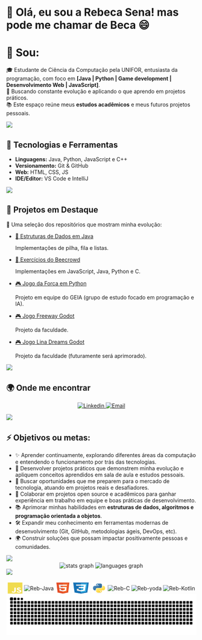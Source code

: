 # 👋 Olá, eu sou a Rebeca Sena! mas pode me chamar de Beca 😄

# 🔭 Sou:
🎓 Estudante de Ciência da Computação pela UNIFOR, entusiasta da programação, com foco em **[Java | Python | Game development | Desenvolvimento Web | JavaScript]**.  
💼 Buscando constante evolução e aplicando o que aprendo em projetos práticos.  
📚 Este espaço reúne meus **estudos acadêmicos** e meus futuros projetos pessoais.

<img src="https://user-images.githubusercontent.com/73097560/115834477-dbab4500-a447-11eb-908a-139a6edaec5c.gif">

## 🔧 Tecnologias e Ferramentas
- **Linguagens:** Java, Python, JavaScript e C++  
- **Versionamento:** Git & GitHub  
- **Web:** HTML, CSS, JS  
- **IDE/Editor:** VS Code e IntelliJ  

<img src="https://user-images.githubusercontent.com/73097560/115834477-dbab4500-a447-11eb-908a-139a6edaec5c.gif">

## 📂 Projetos em Destaque
🌟 Uma seleção dos repositórios que mostram minha evolução:

- [📘 Estruturas de Dados em Java](https://github.com/rebecasena98o/estruturas-de-dados-java)
    
  Implementações de pilha, fila e listas.

- [📘 Exercícios do Beecrowd](https://github.com/rebecasena98o/exercicios-beecrowd)
  
  Implementações em JavaScript, Java, Python e C. 

- [🎮 Jogo da Forca em Python](https://github.com/rebecasena98o/jogo-da-forca-python)
    
  Projeto em equipe do GEIA (grupo de estudo focado em programação e IA).

- [🎮 Jogo Freeway Godot](https://github.com/rebecasena98o/jogo-freeway)
  
  Projeto da faculdade.
  
- [🎮 Jogo Lina Dreams Godot](https://github.com/rebecasena98o/jogo-lina-dreams-godot)
  
  Projeto da faculdade (futuramente será aprimorado).
  
<img src="https://user-images.githubusercontent.com/73097560/115834477-dbab4500-a447-11eb-908a-139a6edaec5c.gif">

## 🌍 Onde me encontrar

<p align="center">
  <a href="https://www.linkedin.com/in/rebeca-sena-3a5b9a371" target="_blank">
    <img 
      alt="Linkedin" 
      title="Acesse meu Linkedin" 
      src="https://custom-icon-badges.demolab.com/badge/-LinkedIn-blue?logo=linkedin&logoColor=white&style=for-the-badge"
    />
  </a>
  <a href="mailto:*r3b3casena@gmail.com">
    <img
      alt="Email"
      title="Me envie um email"
      src="https://custom-icon-badges.demolab.com/badge/-Email-red?logo=gmail&logoColor=white&style=for-the-badge"
    />
  </a>
</p>

<img src="https://user-images.githubusercontent.com/73097560/115834477-dbab4500-a447-11eb-908a-139a6edaec5c.gif">

## ⚡ Objetivos ou metas:

- ✨ Aprender continuamente, explorando diferentes áreas da computação e entendendo o funcionamento por trás das tecnologias.  
- 🌱 Desenvolver projetos práticos que demonstrem minha evolução e apliquem conceitos aprendidos em sala de aula e estudos pessoais.  
- 🔭 Buscar oportunidades que me preparem para o mercado de tecnologia, atuando em projetos reais e desafiadores.  
- 🤝 Colaborar em projetos open source e acadêmicos para ganhar experiência em trabalho em equipe e boas práticas de desenvolvimento.  
- 📚 Aprimorar minhas habilidades em **estruturas de dados, algoritmos e programação orientada a objetos**.  
- 🛠️ Expandir meu conhecimento em ferramentas modernas de desenvolvimento (Git, GitHub, metodologias ágeis, DevOps, etc).  
- 🌍 Construir soluções que possam impactar positivamente pessoas e comunidades.  

<img src="https://user-images.githubusercontent.com/73097560/115834477-dbab4500-a447-11eb-908a-139a6edaec5c.gif">
<div align="center">
<div align="center">
  <img src="https://github-readme-stats.vercel.app/api?username=rebecasena98o&show_icons=true&theme=dracula&include_all_commits=true&count_private=true" height="150" alt="stats graph" />
  <img src="https://github-readme-stats.vercel.app/api/top-langs/?username=rebecasena98o&layout=compact&theme=dracula&langs_count=5" height="150" alt="languages graph" />
</div>

</div>

<img src="https://user-images.githubusercontent.com/73097560/115834477-dbab4500-a447-11eb-908a-139a6edaec5c.gif">


<div align="center"><br>
<img align="center" alt="Reb-Js" height="30" width="40" src="https://raw.githubusercontent.com/devicons/devicon/master/icons/javascript/javascript-plain.svg">
<img align="center" alt="Reb-Java" height="30" width="40" src="https://cdn.jsdelivr.net/gh/devicons/devicon@latest/icons/java/java-plain.svg">
<img align="center" alt="Reb-HTML" height="30" width="40" src="https://raw.githubusercontent.com/devicons/devicon/master/icons/html5/html5-original.svg">
<img align="center" alt="Reb-CSS" height="30" width="48" src="https://raw.githubusercontent.com/devicons/devicon/master/icons/css3/css3-original.svg">
<img align="center" alt="Reb-Python" height="30" width="40" src="https://raw.githubusercontent.com/devicons/devicon/master/icons/python/python-original.svg">
<img align="center" alt="Reb-C" height="30" width="40" src="https://cdn.jsdelivr.net/gh/devicons/devicon@latest/icons/cplusplus/cplusplus-original.svg" >
<img align="center" alt="Reb-yoda" src="https://cdn.discordapp.com/attachments/795358919417397249/825430589581688872/hi.gif">
<img align="center" alt="Reb-Kotlin" src="https://cdn.jsdelivr.net/gh/devicons/devicon/icons/kotlin/kotlin-original.svg"   
<img align="center" alt="Reb-Csharp" height="30" width="40" src="https://cdn.jsdelivr.net/gh/devicons/devicon@latest/icons/godot/godot-original.svg" />
</div>


<div align=center>
  
 <img src="https://raw.githubusercontent.com/rebecasena98o/rebecasena98o/output/snake.svg" alt="Snake animation" />
  
</div>
